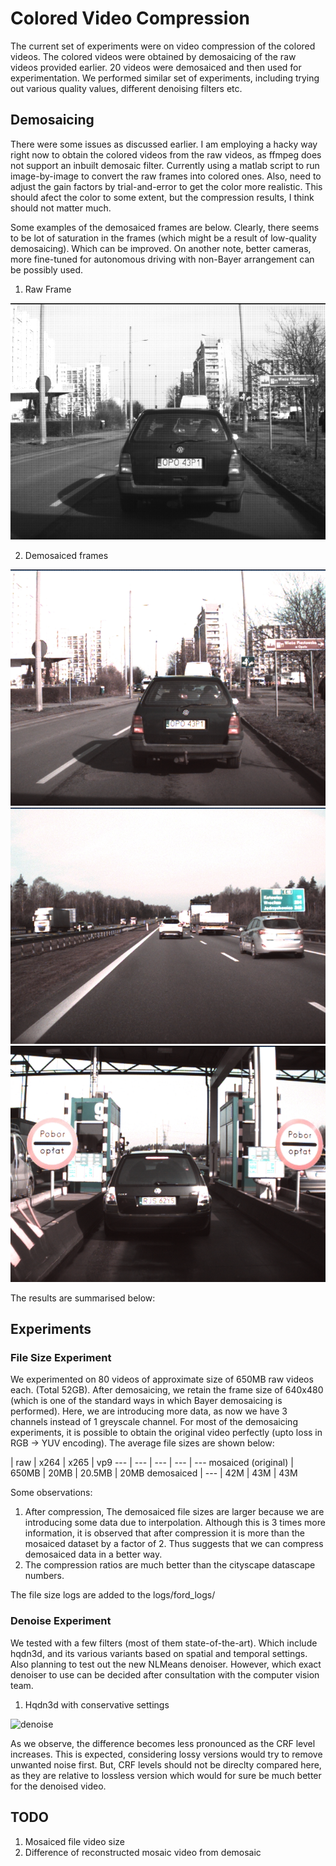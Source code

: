 # Colored Video Compression
The current set of experiments were on video compression of the colored videos. The colored videos were obtained by demosaicing of the raw videos provided earlier. 
20 videos were demosaiced and then used for experimentation. We performed similar set of experiments, including trying out various quality values, different denoising filters etc.

## Demosaicing
There were some issues as discussed earlier. I am employing a hacky way right now to obtain the colored videos from the raw videos, as ffmpeg does not support an inbuilt demosaic filter. Currently using a matlab script to run image-by-image to convert the raw frames into colored ones. Also, need to adjust the gain factors by trial-and-error to get the color more realistic. This should afect the color to some extent, but the compression results, I think should not matter much. 

Some examples of the demosaiced frames are below. Clearly, there seems to be lot of saturation in the frames (which might be a result of low-quality demosaicing). Which can be improved. On another note, better cameras, more fine-tuned for autonomous driving with non-Bayer arrangement can be possibly used.

1. Raw Frame

![raw frame](images/image34.png)

2. Demosaiced frames

![frame1](images/demosaic_image42.png)
![frame2](images/demosaic_image335.png)
![frame3](images/demosaic_image462.png)

The results are summarised below:
## Experiments

### File Size Experiment
We experimented on 80 videos of approximate size of 650MB raw videos each. (Total 52GB).
After demosaicing, we retain the frame size of 640x480 (which is one of the standard ways in which Bayer demosaicing is performed). Here, we are introducing more data, as now we have 3 channels instead of 1 greyscale channel.
For most of the demosaicing experiments, it is possible to obtain the original video perfectly (upto loss in RGB -> YUV encoding).
The average file sizes are shown below:


 | raw | x264 | x265 | vp9
--- | --- | --- | --- | ---
mosaiced (original) | 650MB | 20MB | 20.5MB | 20MB 
demosaiced  | --- | 42M   | 43M   | 43M

Some observations:

1. After compression, The demosaiced file sizes are larger because we are introducing some data due to interpolation. Although this is 3 times more information, it is observed that after compression it is more than the mosaiced dataset by a factor of 2. 
Thus suggests that we can compress demosaiced data in a better way.
2. The compression ratios are much better than the cityscape datascape numbers. 



The file size logs are added to the logs/ford_logs/
### Denoise Experiment
We tested with a few filters (most of them state-of-the-art). Which include hqdn3d, and its various variants based on spatial and temporal settings.
Also planning to test out the new NLMeans denoiser. However, which exact denoiser to use can be decided after consultation with the computer vision team. 

1. Hqdn3d with conservative settings 

![denoise](https://docs.google.com/spreadsheets/d/1ApCN0lHEm9iqc4ftGyucQbUI8iKzediZ777BcaHSqHU/pubchart?oid=289480964&format=image)

As we observe, the difference becomes less pronounced as the CRF level increases. This is expected, considering lossy versions would try to remove unwanted noise first. But, CRF levels should not be direclty compared here, as they are relative to lossless version which would for sure be much better for the denoised video.

## TODO
1. Mosaiced file video size
2. Difference of reconstructed mosaic video from demosaic
